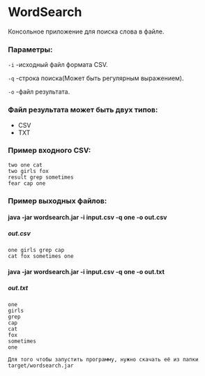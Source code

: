 # WordSearch
Консольное приложение для поиска слова в файле.

### Параметры:
```-i``` -исходный файл формата CSV.

```-q``` -строка поиска(Может быть регулярным выражением).

```-o``` -файл результата.

### Файл результата может быть двух типов:
+ CSV
+ TXT

### Пример входного CSV:

```csv
two one cat
two girls fox
result grep sometimes
fear cap one
```
### Пример выходных файлов:

#### java -jar wordsearch.jar -i input.csv -q one -o out.csv

##### out.csv
```csv
one girls grep cap
cat fox sometimes one
```

#### java -jar wordsearch.jar -i input.csv -q one -o out.txt
##### out.txt

```csv
one
girls
grep
cap
cat
fox
sometimes
one
```

```
Для того чтобы запустить программу, нужно скачать её из папки target/wordsearch.jar
```

